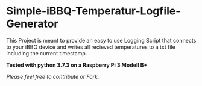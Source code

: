 # Simple-iBBQ-Temperatur-Logfile-Generator
This Project is meant to provide an easy to use Logging Script that connects to your iBBQ device and writes all recieved temperatures to a txt file including the current timestamp.

**Tested with python 3.7.3 on a Raspberry Pi 3 Modell B+**

*Please feel free to contribute or Fork.*

